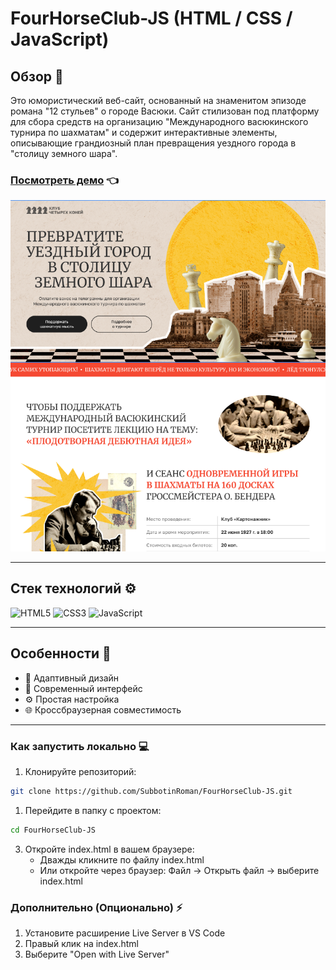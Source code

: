 # FourHorseClub-JS (HTML / CSS / JavaScript)

## Обзор 🌟

Это юмористический веб-сайт, основанный на знаменитом эпизоде романа "12 стульев" о городе Васюки. Сайт стилизован под платформу для сбора средств на организацию "Международного васюкинского турнира по шахматам" и содержит интерактивные элементы, описывающие грандиозный план превращения уездного города в "столицу земного шара".

### [Посмотреть демо](https://subbotinroman.github.io/FourHorseClub-JS/) :point_left:

<img alt="ToDo-List preview" src="./img/preview.png">

---

## Стек технологий ⚙️

![HTML5](https://img.shields.io/badge/html5-%23E34F26.svg?style=for-the-badge&logo=html5&logoColor=white)
![CSS3](https://img.shields.io/badge/css3-%231572B6.svg?style=for-the-badge&logo=css3&logoColor=white)
![JavaScript](https://img.shields.io/badge/JavaScript-323330?style=for-the-badge&logo=javascript&logoColor=F7DF1E)

---

## Особенности 🚀

- 📱 Адаптивный дизайн
- 🎨 Современный интерфейс
- ⚙️ Простая настройка
- 🌐 Кроссбраузерная совместимость

---

### Как запустить локально 💻

1. Клонируйте репозиторий:

```bash
git clone https://github.com/SubbotinRoman/FourHorseClub-JS.git
```

1. Перейдите в папку с проектом:

```bash
cd FourHorseClub-JS
```

3. Откройте index.html в вашем браузере:
   - Дважды кликните по файлу index.html
   - Или откройте через браузер: Файл -> Открыть файл -> выберите index.html

### Дополнительно (Опционально) ⚡

1. Установите расширение Live Server в VS Code
2. Правый клик на index.html
3. Выберите "Open with Live Server"
